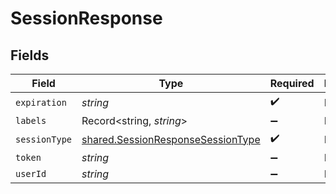 # SessionResponse


## Fields

| Field                                                                                  | Type                                                                                   | Required                                                                               | Description                                                                            |
| -------------------------------------------------------------------------------------- | -------------------------------------------------------------------------------------- | -------------------------------------------------------------------------------------- | -------------------------------------------------------------------------------------- |
| `expiration`                                                                           | *string*                                                                               | :heavy_check_mark:                                                                     | N/A                                                                                    |
| `labels`                                                                               | Record<string, *string*>                                                               | :heavy_minus_sign:                                                                     | N/A                                                                                    |
| `sessionType`                                                                          | [shared.SessionResponseSessionType](../../models/shared/sessionresponsesessiontype.md) | :heavy_check_mark:                                                                     | N/A                                                                                    |
| `token`                                                                                | *string*                                                                               | :heavy_minus_sign:                                                                     | N/A                                                                                    |
| `userId`                                                                               | *string*                                                                               | :heavy_minus_sign:                                                                     | N/A                                                                                    |